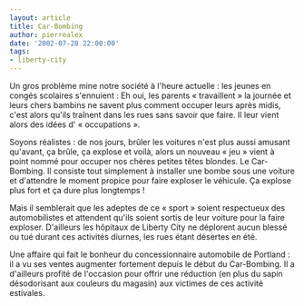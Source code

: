 ```yaml
---
layout: article
title: Car-Bombing
author: pierrealex
date: '2002-07-28 22:00:00'
tags:
- liberty-city
---
```


Un gros problème mine notre société à l'heure actuelle : les jeunes en congés scolaires s'ennuient : Eh oui, les parents « travaillent » la journée et leurs chers bambins ne savent plus comment occuper leurs après midis, c'est alors qu'ils traînent dans les rues sans savoir que faire. Il leur vient alors des idées d' « occupations ».

Soyons réalistes : de nos jours, brûler les voitures n'est plus aussi amusant qu'avant, ça brûle, ça explose et voilà, alors un nouveau « jeu » vient à point nommé pour occuper nos chères petites têtes blondes. Le Car-Bombing. Il consiste tout simplement à installer une bombe sous une voiture et d'attendre le moment propice pour faire exploser le véhicule. Ça explose plus fort et ça dure plus longtemps !

Mais il semblerait que les adeptes de ce « sport » soient respectueux des automobilistes et attendent qu'ils soient sortis de leur voiture pour la faire exploser. D'ailleurs les hôpitaux de Liberty City ne déplorent aucun blessé ou tué durant ces activités diurnes, les rues étant désertes en été.

Une affaire qui fait le bonheur du concessionnaire automobile de Portland : il a vu ses ventes augmenter fortement depuis le début du Car-Bombing. Il a d'ailleurs profité de l'occasion pour offrir une réduction (en plus du sapin désodorisant aux couleurs du magasin) aux victimes de ces activité estivales.

<!--kg-card-end: markdown-->
